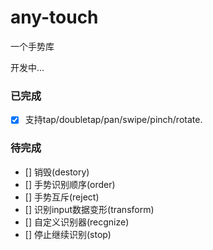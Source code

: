 # any-touch
一个手势库 

开发中...

### 已完成
- [x] 支持tap/doubletap/pan/swipe/pinch/rotate.

### 待完成
- [] 销毁(destory)
- [] 手势识别顺序(order)
- [] 手势互斥(reject)
- [] 识别input数据变形(transform)
- [] 自定义识别器(recgnize)
- [] 停止继续识别(stop)
